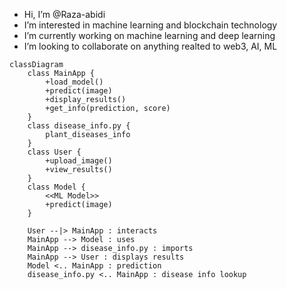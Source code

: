 - Hi, I’m @Raza-abidi
- I’m interested in machine learning and blockchain technology
- I’m currently working on machine learning and deep learning
- I’m looking to collaborate on anything realted to web3, AI, ML
<!---
Raza-husain/Raza-husain is a ✨ special ✨ repository because its `README.md` (this file) appears on your GitHub profile.
You can click the Preview link to take a look at your changes.
--->
```mermaid
classDiagram
    class MainApp {
        +load_model()
        +predict(image)
        +display_results()
        +get_info(prediction, score)
    }
    class disease_info.py {
        plant_diseases_info
    }
    class User {
        +upload_image()
        +view_results()
    }
    class Model {
        <<ML Model>>
        +predict(image)
    }

    User --|> MainApp : interacts
    MainApp --> Model : uses
    MainApp --> disease_info.py : imports
    MainApp --> User : displays results
    Model <.. MainApp : prediction
    disease_info.py <.. MainApp : disease info lookup
```
